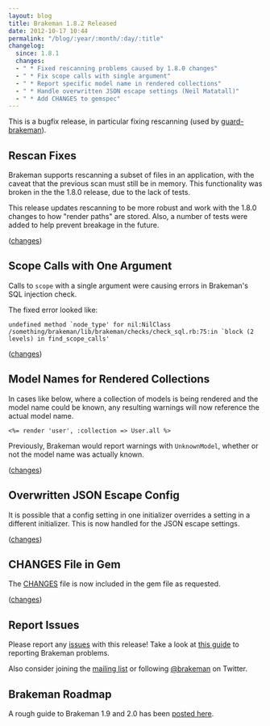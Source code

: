 ```yaml
---
layout: blog
title: Brakeman 1.8.2 Released
date: 2012-10-17 10:44
permalink: "/blog/:year/:month/:day/:title"
changelog:
  since: 1.8.1
  changes:
  - " * Fixed rescanning problems caused by 1.8.0 changes"
  - " * Fix scope calls with single argument"
  - " * Report specific model name in rendered collections"
  - " * Handle overwritten JSON escape settings (Neil Matatall)"
  - " * Add CHANGES to gemspec"
---
```



This is a bugfix release, in particular fixing rescanning (used by [guard-brakeman](https://github.com/guard/guard-brakeman)).


## Rescan Fixes

Brakeman supports rescanning a subset of files in an application, with the caveat that the previous scan must still be in memory. This functionality was broken in the the 1.8.0 release, due to the lack of tests.

This release updates rescanning to be more robust and work with the 1.8.0 changes to how "render paths" are stored. Also, a number of tests were added to help prevent breakage in the future.

([changes](https://github.com/presidentbeef/brakeman/pull/165))

## Scope Calls with One Argument

Calls to `scope` with a single argument were causing errors in Brakeman's SQL injection check.

The fixed error looked like:

    undefined method `node_type' for nil:NilClass  /something/brakeman/lib/brakeman/checks/check_sql.rb:75:in `block (2 levels) in find_scope_calls'

([changes](https://github.com/presidentbeef/brakeman/pull/157))

## Model Names for Rendered Collections

In cases like below, where a collection of models is being rendered and the model name could be known, any resulting warnings will now reference the actual model name.

    <%= render 'user', :collection => User.all %>

Previously, Brakeman would report warnings with `UnknownModel`, whether or not the model name was actually known.

([changes](https://github.com/presidentbeef/brakeman/pull/155))

## Overwritten JSON Escape Config

It is possible that a config setting in one initializer overrides a setting in a different initializer. This is now handled for the JSON escape settings.

([changes](https://github.com/presidentbeef/brakeman/pull/154))

## CHANGES File in Gem

The [CHANGES](https://github.com/presidentbeef/brakeman/blob/master/CHANGES) file is now included in the gem file as requested.

([changes](https://github.com/presidentbeef/brakeman/issues/153))

## Report Issues

Please report any [issues](https://github.com/presidentbeef/brakeman/issues) with this release! Take a look at [this guide](https://github.com/presidentbeef/brakeman/wiki/How-to-Report-a-Brakeman-Issue) to reporting Brakeman problems.

Also consider joining the [mailing list](http://brakemanscanner.org/contact/) or following [@brakeman](https://twitter.com/brakeman) on Twitter.

## Brakeman Roadmap

A rough guide to Brakeman 1.9 and 2.0 has been [posted here](https://github.com/presidentbeef/brakeman/wiki/Roadmap).
